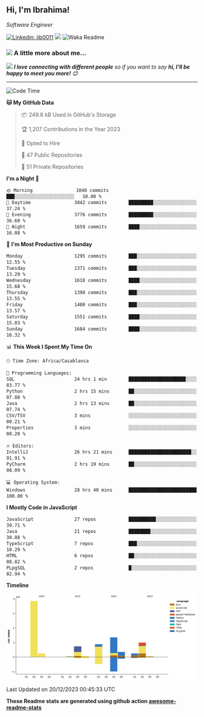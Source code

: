 <h2>Hi, I'm Ibrahima! </h2>
<p><em>Software Engineer 
</em></p>


[![Linkedin: iib0011](https://img.shields.io/badge/-iib0011-blue?style=flat-square&logo=Linkedin&logoColor=white&link=https://www.linkedin.com/in/iib0011/)](https://www.linkedin.com/in/iib0011/)
![](https://visitor-badge.glitch.me/badge?page_id=iib0011)
![Waka Readme](https://github.com/iib0011/iib0011/workflows/Waka%20Readme/badge.svg)


### <img src="https://media.giphy.com/media/VgCDAzcKvsR6OM0uWg/giphy.gif" width="50"> A little more about me...  


<img src="https://media.giphy.com/media/LnQjpWaON8nhr21vNW/giphy.gif" width="60"> <em><b>I love connecting with different people</b> so if you want to say <b>hi, I'll be happy to meet you more!</b> 😊</em>

---
<!--START_SECTION:waka-->
![Code Time](http://img.shields.io/badge/Code%20Time-2%2C783%20hrs%2037%20mins-blue)

**🐱 My GitHub Data** 

> 📦 249.8 kB Used in GitHub's Storage 
 > 
> 🏆 1,207 Contributions in the Year 2023
 > 
> 💼 Opted to Hire
 > 
> 📜 47 Public Repositories 
 > 
> 🔑 51 Private Repositories 
 > 
**I'm a Night 🦉** 

```text
🌞 Morning                1040 commits        ███░░░░░░░░░░░░░░░░░░░░░░   10.08 % 
🌆 Daytime                3842 commits        █████████░░░░░░░░░░░░░░░░   37.24 % 
🌃 Evening                3776 commits        █████████░░░░░░░░░░░░░░░░   36.60 % 
🌙 Night                  1659 commits        ████░░░░░░░░░░░░░░░░░░░░░   16.08 % 
```
📅 **I'm Most Productive on Sunday** 

```text
Monday                   1295 commits        ███░░░░░░░░░░░░░░░░░░░░░░   12.55 % 
Tuesday                  1371 commits        ███░░░░░░░░░░░░░░░░░░░░░░   13.29 % 
Wednesday                1618 commits        ████░░░░░░░░░░░░░░░░░░░░░   15.68 % 
Thursday                 1398 commits        ███░░░░░░░░░░░░░░░░░░░░░░   13.55 % 
Friday                   1400 commits        ███░░░░░░░░░░░░░░░░░░░░░░   13.57 % 
Saturday                 1551 commits        ████░░░░░░░░░░░░░░░░░░░░░   15.03 % 
Sunday                   1684 commits        ████░░░░░░░░░░░░░░░░░░░░░   16.32 % 
```


📊 **This Week I Spent My Time On** 

```text
🕑︎ Time Zone: Africa/Casablanca

💬 Programming Languages: 
SQL                      24 hrs 1 min        █████████████████████░░░░   83.77 % 
Python                   2 hrs 15 mins       ██░░░░░░░░░░░░░░░░░░░░░░░   07.88 % 
Java                     2 hrs 13 mins       ██░░░░░░░░░░░░░░░░░░░░░░░   07.74 % 
CSV/TSV                  3 mins              ░░░░░░░░░░░░░░░░░░░░░░░░░   00.21 % 
Properties               3 mins              ░░░░░░░░░░░░░░░░░░░░░░░░░   00.20 % 

🔥 Editors: 
IntelliJ                 26 hrs 21 mins      ███████████████████████░░   91.91 % 
PyCharm                  2 hrs 19 mins       ██░░░░░░░░░░░░░░░░░░░░░░░   08.09 % 

💻 Operating System: 
Windows                  28 hrs 40 mins      █████████████████████████   100.00 % 
```

**I Mostly Code in JavaScript** 

```text
JavaScript               27 repos            ██████████░░░░░░░░░░░░░░░   39.71 % 
Java                     21 repos            ████████░░░░░░░░░░░░░░░░░   30.88 % 
TypeScript               7 repos             ███░░░░░░░░░░░░░░░░░░░░░░   10.29 % 
HTML                     6 repos             ██░░░░░░░░░░░░░░░░░░░░░░░   08.82 % 
PLpgSQL                  2 repos             █░░░░░░░░░░░░░░░░░░░░░░░░   02.94 % 
```



**Timeline**

![Lines of Code chart](https://raw.githubusercontent.com/iib0011/iib0011/master/assets/bar_graph.png)


 Last Updated on 20/12/2023 00:45:33 UTC
<!--END_SECTION:waka-->

**These Readme stats are generated using github action [awesome-readme-stats](https://github.com/iib0011/waka-readme-stats)**
